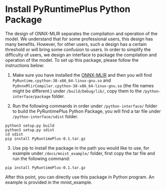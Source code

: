 <!--- SPDX-License-Identifier: Apache-2.0 -->

# Install PyRuntimePlus Python Package

The design of ONNX-MLIR separates the compilation and operation of the model. We understand that for some professional users, this design has many benefits. However, for other users, such a design has a certain threshold or will bring some confusion to users. In order to simplify the difficulty of users, we design an interface to package the compilation and operation of the model. To set up this package, please follow the instructions below:

1. Make sure you have installed the [ONNX-MLIR](https://github.com/onnx/onnx-mlir/blob/main/docs/BuildOnLinuxOSX.md) and then you will find `PyRuntime.cpython-38-x86_64-linux-gnu.so` and `PyOnnxMlirCompiler.cpython-38-x86_64-linux-gnu.so` (the file names might be different.) under `/build/Debug/lib/`, copy them to the `/python-interface/package` folder.

2. Run the following commands in order under `/python-interface/` folder to build the PyRuntimePlus Python Package, you will find a tar file under `/python-interface/sdist` folder.

```shell
python3 setup.py build
python3 setup.py sdist
cd sdist
pip install PyRuntimePlus-0.1.tar.gz
```

3. Use pip to install the package in the path you would like to use, for example under `/docs/mnist_example/` folder, first copy the tar file and run the following command:

```shell
pip install PyRuntimePlus-0.1.tar.gz
```

After this point, you can directly use this package in Python program. An example is provided in the mnist_example.